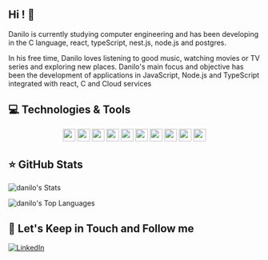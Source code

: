 ## Hi ! 👋
 
Danilo is currently studying computer engineering and has been developing in the C language, react, typeScript, nest.js, node.js and postgres. 



In his free time, Danilo loves listening to good music, watching movies or TV series and exploring new places. Danilo's main focus and objective has been the development of applications in JavaScript, Node.js and TypeScript integrated with react, C and Cloud services
## 💻 Technologies & Tools

<p align="center">

<img src="https://img.shields.io/badge/javascript-%23F7DF1E.svg?&style=for-the-badge&logo=javascript&logoColor=black" height="25"/>
<img src="https://img.shields.io/badge/typescript%20-%23007ACC.svg?&style=for-the-badge&logo=typescript&logoColor=white" height="25"/>
<img src="https://img.shields.io/badge/node.js%20-%2343853D.svg?&style=for-the-badge&logo=node.js&logoColor=white" height="25"/>
<img src="https://img.shields.io/badge/express.js%20-%23404d59.svg?&style=for-the-badge" height="25"/>
<img src="https://img.shields.io/badge/react%20-%2320232a.svg?&style=for-the-badge&logo=react&logoColor=%2361DAFB" height="25"/>
<img src="https://img.shields.io/badge/postgres-%23316192.svg?&style=for-the-badge&logo=postgresql&logoColor=white" height="25"/>
<img src="https://img.shields.io/badge/-npm-CB3837?style=flat-square&logo=npm" height="25"/>
<img src="https://img.shields.io/badge/-GitHub-181717?style=flat-square&logo=github" height="25"/>
<img src="https://img.shields.io/badge/c%23%20-%23239120.svg?&style=for-the-badge&logo=c-sharp&logoColor=white" height="25"/>
<img src="https://img.shields.io/badge/c-%2300599C.svg?style=for-the-badge&logo=c&logoColor=white" height="25"/>
<!-- <img src="https://img.shields.io/badge/MongoDB-%234ea94b.svg?&style=for-the-badge&logo=mongodb&logoColor=white" height="25"/> -->

</p>


## ⭐ GitHub Stats
![danilo's Stats](https://github-readme-stats.vercel.app/api?username=kovarike&theme=radical&show_icons=true&hide_border=true&count_private=true)
<!---

![danilo's Streak](https://github-readme-streak-stats.herokuapp.com/?user=kovarike&theme=radical&hide_border=true)
--->

![danilo's Top Languages](https://github-readme-stats.vercel.app/api/top-langs/?username=kovarike&theme=radical&show_icons=true&hide_border=true&layout=compact)


## 🎯 Let's Keep in Touch and Follow me 

[![LinkedIn](https://img.shields.io/badge/linkedin-%230077B5.svg?&style=for-the-badge&logo=linkedin&logoColor=white)](https://www.linkedin.com/in/danilokovarike/)

<!---
kovarike/kovarike is a ✨ special ✨ repository because its `README.md` (this file) appears on your GitHub profile.
You can click the Preview link to take a look at your changes.
--->
